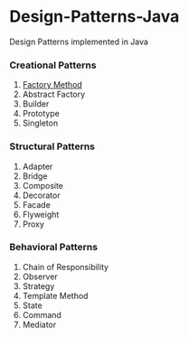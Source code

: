 # Design-Patterns-Java
Design Patterns implemented in Java

### Creational Patterns

  1. [Factory Method](/Factory%20Method.md)
  2. Abstract Factory
  3. Builder
  4. Prototype
  5. Singleton

### Structural Patterns

  1. Adapter
  2. Bridge
  3. Composite
  4. Decorator
  5. Facade
  6. Flyweight
  7. Proxy

### Behavioral Patterns

  1. Chain of Responsibility
  2. Observer
  3. Strategy
  4. Template Method
  5. State
  6. Command
  7. Mediator
